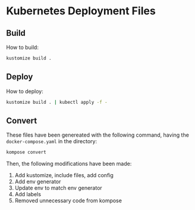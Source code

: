 
# Kubernetes Deployment Files

## Build

How to build:

```bash
kustomize build .
```

## Deploy

How to deploy:

```bash
kustomize build . | kubectl apply -f - 
```

## Convert

These files have been genereated with the following command, having the `docker-compose.yaml` in the directory:

```bash
kompose convert
```

Then, the following modifications have been made:

1. Add kustomize, include files, add config
1. Add env generator
1. Update env to match env generator
1. Add labels
1. Removed unnecessary code from kompose